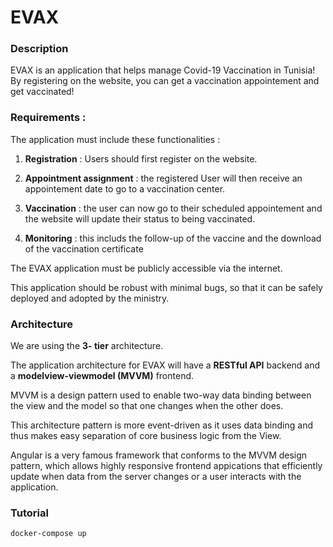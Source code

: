 # EVAX

### Description

EVAX is an application that helps manage Covid-19 Vaccination in Tunisia! By registering on the website, you can get a vaccination appointement and get vaccinated!

### Requirements : 

The application must include these functionalities : 

1. **Registration** : Users should first register on the website.

2. **Appointment assignment** : the registered User will then receive an appointement date to go to a vaccination center.

3. **Vaccination** : the user can now go to their scheduled appointement and the website will update their status to being vaccinated.

4. **Monitoring** : this includs the follow-up of the vaccine and the download of the vaccination certificate

The EVAX application must be publicly accessible via the internet.

This application should be robust with minimal bugs, so that it can be safely deployed and adopted by the ministry. 

### Architecture

We are using the **3- tier** architecture.

The application architecture for EVAX will have a **RESTful API** backend and a **modelview-viewmodel (MVVM)** frontend. 

MVVM is a design pattern used to enable two-way data binding between the view and the model so that one changes when the other does.

This architecture pattern is more event-driven as it uses data binding and thus makes easy separation of core business logic from the View.

Angular is a very famous framework that conforms to the MVVM design pattern, which allows highly responsive frontend appications that efficiently update when data from the server changes or a user interacts with the application.

### Tutorial

```
docker-compose up
``` 

